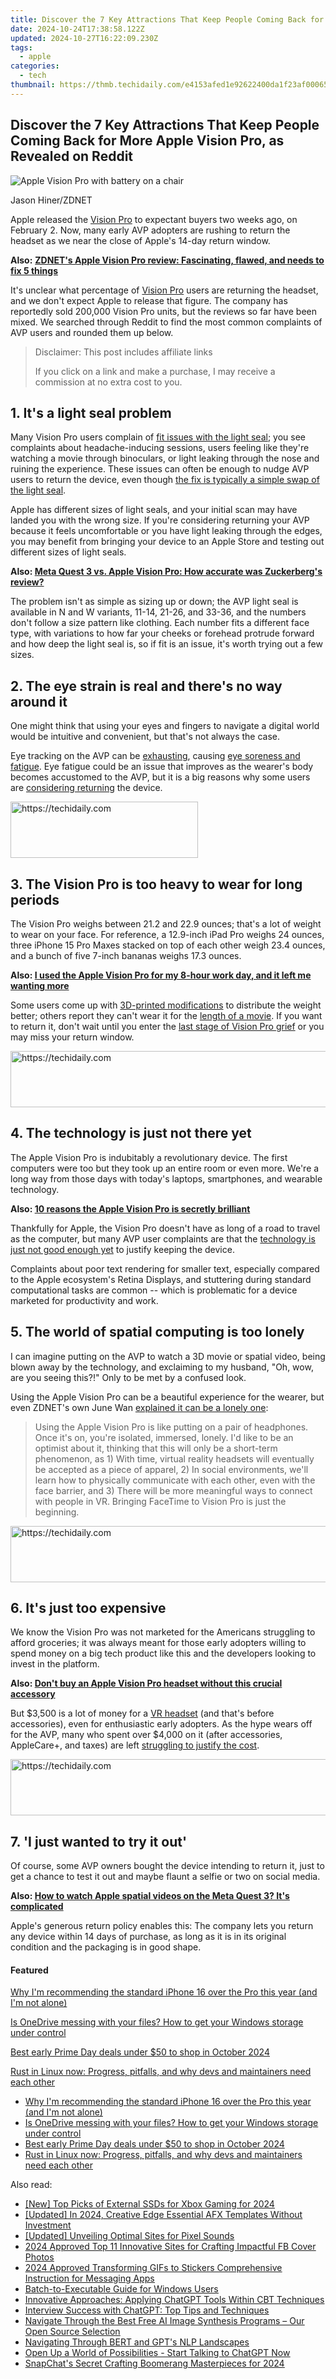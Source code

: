 ```yaml
---
title: Discover the 7 Key Attractions That Keep People Coming Back for More Apple Vision Pro, as Revealed on Reddit
date: 2024-10-24T17:38:58.122Z
updated: 2024-10-27T16:22:09.230Z
tags:
  - apple
categories:
  - tech
thumbnail: https://thmb.techidaily.com/e4153afed1e92622400da1f23af00065eea1b192cd93ff6944ff52852a93aa8f.png
---
```


## Discover the 7 Key Attractions That Keep People Coming Back for More Apple Vision Pro, as Revealed on Reddit

![Apple Vision Pro with battery on a chair](https://www.zdnet.com/a/img/resize/f0c10631f05717ab267813f48b18e5fe570568eb/2024/02/06/8838ea95-17d9-4300-aacc-e80da66ab53b/vision-pro-with-battery.jpg?auto=webp&width=1280)

Jason Hiner/ZDNET

Apple released the [Vision Pro](https://apple.sjv.io/c/159047/435031/7613?&sharedid=zdnet&partnerpropertyid=1980086&u=https%3A%2F%2Fwww.apple.com%2Fshop%2Fbuy-vision%2Fapple-vision-pro&subId1=zd-%5F%5FCOM%5FCLICK%5FID%5F%5F-dtp) to expectant buyers two weeks ago, on February 2\. Now, many early AVP adopters are rushing to return the headset as we near the close of Apple's 14-day return window. 

**Also:** [**ZDNET's Apple Vision Pro review: Fascinating, flawed, and needs to fix 5 things**](https://www.zdnet.com/article/apple-vision-pro-review/)

It's unclear what percentage of [Vision Pro](https://www.zdnet.com/article/meet-apples-vision-pro-price-features-hands-on-insights-and-everything-you-need-to-know/) users are returning the headset, and we don't expect Apple to release that figure. The company has reportedly sold 200,000 Vision Pro units, but the reviews so far have been mixed. We searched through Reddit to find the most common complaints of AVP users and rounded them up below.

>  Disclaimer: This post includes affiliate links
>
>  If you click on a link and make a purchase, I may receive a commission at no extra cost to you.
>

## 1\. It's a light seal problem

Many Vision Pro users complain of [fit issues with the light seal](https://www.reddit.com/r/VisionPro/comments/1amxvox/psa%5Fresize%5Fat%5Fapple%5Fstore%5Fbf%5Freturning/); you see complaints about headache-inducing sessions, users feeling like they're watching a movie through binoculars, or light leaking through the nose and ruining the experience. These issues can often be enough to nudge AVP users to return the device, even though [the fix is typically a simple swap of the light seal](https://www.reddit.com/r/VisionPro/comments/1aqh2ly/avp%5Fcomfort%5Fdepends%5Fheavily%5Fon%5Flight%5Fseal/). 

Apple has different sizes of light seals, and your initial scan may have landed you with the wrong size. If you're considering returning your AVP because it feels uncomfortable or you have light leaking through the edges, you may benefit from bringing your device to an Apple Store and testing out different sizes of light seals. 

**Also: [Meta Quest 3 vs. Apple Vision Pro: How accurate was Zuckerberg's review?](https://www.zdnet.com/article/meta-quest-3-vs-apple-vision-pro/)**

The problem isn't as simple as sizing up or down; the AVP light seal is available in N and W variants, 11-14, 21-26, and 33-36, and the numbers don't follow a size pattern like clothing. Each number fits a different face type, with variations to how far your cheeks or forehead protrude forward and how deep the light seal is, so if fit is an issue, it's worth trying out a few sizes. 

## 2\. The eye strain is real and there's no way around it

One might think that using your eyes and fingers to navigate a digital world would be intuitive and convenient, but that's not always the case.

Eye tracking on the AVP can be [exhausting](https://www.reddit.com/r/VisionPro/comments/1aixzwz/my%5Fonly%5Fcomplaint%5Feye%5Fstrain/), causing [eye soreness and fatigue](https://www.reddit.com/r/VisionPro/comments/1aqvsd8/love%5Fmy%5Favp%5Fbut%5Feye%5Fstrain%5Fis%5Freal%5Fand%5Fi%5Fthink/). Eye fatigue could be an issue that improves as the wearer's body becomes accustomed to the AVP, but it is a big reasons why some users are [considering returning](https://www.reddit.com/r/VisionPro/comments/1aiy4w7/anyone%5Fhaving%5Fbad%5Feye%5Fstrain%5F1015%5Fminutes%5Fafter/) the device.

<!-- affiliate ads begin -->
<a href="https://aligracehair.sjv.io/c/5597632/1925468/19272" target="_top" id="1925468">
  <img src="//a.impactradius-go.com/display-ad/19272-1925468" border="0" alt="https://techidaily.com" width="300" height="90"/>
</a>
<img height="0" width="0" src="https://aligracehair.sjv.io/i/5597632/1925468/19272" style="position:absolute;visibility:hidden;" border="0" />
<!-- affiliate ads end -->

## 3\. The Vision Pro is too heavy to wear for long periods

The Vision Pro weighs between 21.2 and 22.9 ounces; that's a lot of weight to wear on your face. For reference, a 12.9-inch iPad Pro weighs 24 ounces, three iPhone 15 Pro Maxes stacked on top of each other weigh 23.4 ounces, and a bunch of five 7-inch bananas weighs 17.3 ounces.

**Also: [I used the Apple Vision Pro for my 8-hour work day, and it left me wanting more](https://www.zdnet.com/article/i-used-the-apple-vision-pro-for-my-8-hour-work-day-and-it-left-me-wanting-more/)**

Some users come up with [3D-printed modifications](https://www.reddit.com/r/VisionPro/comments/1anq3k9/almost%5Freturned%5Fit%5Fthis%5Fmod%5Fchanged%5Feverything/) to distribute the weight better; others report they can't wear it for the [length of a movie](https://www.reddit.com/r/VisionPro/comments/1any318/well%5Fafter%5Fa%5Fweek%5Fi%5Fhave%5Freturned%5Fthe%5Fvision%5Fpro/). If you want to return it, don't wait until you enter the [last stage of Vision Pro grief](https://www.reddit.com/r/VisionPro/comments/1ar2jtr/stages%5Fof%5Fvision%5Fpro%5Fgrief/) or you may miss your return window.

<!-- affiliate ads begin -->
<a href="https://ephamedtechinc.pxf.io/c/5597632/2137219/26400" target="_top" id="2137219">
  <img src="//a.impactradius-go.com/display-ad/26400-2137219" border="0" alt="https://techidaily.com" width="728" height="90"/>
</a>
<img height="0" width="0" src="https://ephamedtechinc.pxf.io/i/5597632/2137219/26400" style="position:absolute;visibility:hidden;" border="0" />
<!-- affiliate ads end -->

## 4\. The technology is just not there yet

The Apple Vision Pro is indubitably a revolutionary device. The first computers were too but they took up an entire room or even more. We're a long way from those days with today's laptops, smartphones, and wearable technology. 

**Also: [10 reasons the Apple Vision Pro is secretly brilliant](https://www.zdnet.com/article/10-reasons-the-apple-vision-pro-is-secretly-brilliant/)**

Thankfully for Apple, the Vision Pro doesn't have as long of a road to travel as the computer, but many AVP user complaints are that the [technology is just not good enough yet](https://www.reddit.com/r/VisionPro/comments/1amg5vd/its%5Fgreat%5Fbut%5Fim%5Freturning%5Fit/) to justify keeping the device. 

Complaints about poor text rendering for smaller text, especially compared to the Apple ecosystem's Retina Displays, and stuttering during standard computational tasks are common -- which is problematic for a device marketed for productivity and work. 

## 5\. The world of spatial computing is too lonely

I can imagine putting on the AVP to watch a 3D movie or spatial video, being blown away by the technology, and exclaiming to my husband, "Oh, wow, are you seeing this?!" Only to be met by a confused look. 

Using the Apple Vision Pro can be a beautiful experience for the wearer, but even ZDNET's own June Wan [explained it can be a lonely one](https://www.zdnet.com/article/i-tried-apple-vision-pro-for-a-weekend-and-here-are-my-3-biggest-takeaways/):

> Using the Apple Vision Pro is like putting on a pair of headphones. Once it's on, you're isolated, immersed, lonely. I'd like to be an optimist about it, thinking that this will only be a short-term phenomenon, as 1) With time, virtual reality headsets will eventually be accepted as a piece of apparel, 2) In social environments, we'll learn how to physically communicate with each other, even with the face barrier, and 3) There will be more meaningful ways to connect with people in VR. Bringing FaceTime to Vision Pro is just the beginning.

<!-- affiliate ads begin -->
<a href="https://appsumo.8odi.net/c/5597632/2043662/7443" target="_top" id="2043662">
  <img src="//a.impactradius-go.com/display-ad/7443-2043662" border="0" alt="https://techidaily.com" width="728" height="90"/>
</a>
<img height="0" width="0" src="https://appsumo.8odi.net/i/5597632/2043662/7443" style="position:absolute;visibility:hidden;" border="0" />
<!-- affiliate ads end -->

## 6\. It's just too expensive

We know the Vision Pro was not marketed for the Americans struggling to afford groceries; it was always meant for those early adopters willing to spend money on a big tech product like this and the developers looking to invest in the platform. 

**Also: [Don't buy an Apple Vision Pro headset without this crucial accessory](https://www.zdnet.com/article/dont-buy-an-apple-vision-pro-headset-without-this-crucial-accessory-applecare-coverage/)**

But $3,500 is a lot of money for a [VR headset](https://www.zdnet.com/article/best-vr-headset/) (and that's before accessories), even for enthusiastic early adopters. As the hype wears off for the AVP, many who spent over $4,000 on it (after accessories, AppleCare+, and taxes) are left [struggling to justify the cost](https://www.reddit.com/r/VisionPro/comments/1anit76/a%5Fpart%5Fof%5Fme%5Fwants%5Fto%5Freturn%5Fit%5Fand%5Fsee%5Fif%5Fi/). 

<!-- affiliate ads begin -->
<a href="https://appsumo.8odi.net/c/5597632/2130873/7443" target="_top" id="2130873">
  <img src="//a.impactradius-go.com/display-ad/7443-2130873" border="0" alt="https://techidaily.com" width="600" height="90"/>
</a>
<img height="0" width="0" src="https://appsumo.8odi.net/i/5597632/2130873/7443" style="position:absolute;visibility:hidden;" border="0" />
<!-- affiliate ads end -->

## 7\. 'I just wanted to try it out'

Of course, some AVP owners bought the device intending to return it, just to get a chance to test it out and maybe flaunt a selfie or two on social media. 

**Also: [How to watch Apple spatial videos on the Meta Quest 3? It's complicated](https://www.zdnet.com/article/how-to-watch-apple-spatial-videos-on-the-meta-quest-3-its-complicated/)**

Apple's generous return policy enables this: The company lets you return any device within 14 days of purchase, as long as it is in its original condition and the packaging is in good shape. 

#### Featured

[Why I'm recommending the standard iPhone 16 over the Pro this year (and I'm not alone)](https://www.zdnet.com/article/why-im-recommending-the-standard-iphone-16-over-the-pro-this-year-and-im-not-alone/ "Why I'm recommending the standard iPhone 16 over the Pro this year (and I'm not alone)")

[Is OneDrive messing with your files? How to get your Windows storage under control](https://www.zdnet.com/article/is-onedrive-messing-with-your-files-how-to-get-your-windows-storage-under-control/ "Is OneDrive messing with your files? How to get your Windows storage under control")

[Best early Prime Day deals under $50 to shop in October 2024](https://www.zdnet.com/article/best-early-prime-day-deals-under-50/ "Best early Prime Day deals under $50 to shop in October 2024")

[Rust in Linux now: Progress, pitfalls, and why devs and maintainers need each other](https://www.zdnet.com/article/rust-in-linux-now-progress-pitfalls-and-why-devs-and-maintainers-need-each-other/ "Rust in Linux now: Progress, pitfalls, and why devs and maintainers need each other")

* [Why I'm recommending the standard iPhone 16 over the Pro this year (and I'm not alone)](https://www.zdnet.com/article/why-im-recommending-the-standard-iphone-16-over-the-pro-this-year-and-im-not-alone/ "Why I'm recommending the standard iPhone 16 over the Pro this year (and I'm not alone)")
* [Is OneDrive messing with your files? How to get your Windows storage under control](https://www.zdnet.com/article/is-onedrive-messing-with-your-files-how-to-get-your-windows-storage-under-control/ "Is OneDrive messing with your files? How to get your Windows storage under control")
* [Best early Prime Day deals under $50 to shop in October 2024](https://www.zdnet.com/article/best-early-prime-day-deals-under-50/ "Best early Prime Day deals under $50 to shop in October 2024")
* [Rust in Linux now: Progress, pitfalls, and why devs and maintainers need each other](https://www.zdnet.com/article/rust-in-linux-now-progress-pitfalls-and-why-devs-and-maintainers-need-each-other/ "Rust in Linux now: Progress, pitfalls, and why devs and maintainers need each other")

<ins class="adsbygoogle"
     style="display:block"
     data-ad-format="autorelaxed"
     data-ad-client="ca-pub-7571918770474297"
     data-ad-slot="1223367746"></ins>

<ins class="adsbygoogle"
     style="display:block"
     data-ad-client="ca-pub-7571918770474297"
     data-ad-slot="8358498916"
     data-ad-format="auto"
     data-full-width-responsive="true"></ins>

<span class="atpl-alsoreadstyle">Also read:</span>
<div><ul>
<li><a href="https://screen-sharing-recording.techidaily.com/new-top-picks-of-external-ssds-for-xbox-gaming-for-2024/"><u>[New] Top Picks of External SSDs for Xbox Gaming for 2024</u></a></li>
<li><a href="https://fox-helps.techidaily.com/updated-in-2024-creative-edge-essential-afx-templates-without-investment/"><u>[Updated] In 2024, Creative Edge Essential AFX Templates Without Investment</u></a></li>
<li><a href="https://some-skills.techidaily.com/updated-unveiling-optimal-sites-for-pixel-sounds/"><u>[Updated] Unveiling Optimal Sites for Pixel Sounds</u></a></li>
<li><a href="https://facebook-clips.techidaily.com/2024-approved-top-11-innovative-sites-for-crafting-impactful-fb-cover-photos/"><u>2024 Approved Top 11 Innovative Sites for Crafting Impactful FB Cover Photos</u></a></li>
<li><a href="https://fox-direct.techidaily.com/2024-approved-transforming-gifs-to-stickers-comprehensive-instruction-for-messaging-apps/"><u>2024 Approved Transforming GIFs to Stickers Comprehensive Instruction for Messaging Apps</u></a></li>
<li><a href="https://win11-tips.techidaily.com/batch-to-executable-guide-for-windows-users/"><u>Batch-to-Executable Guide for Windows Users</u></a></li>
<li><a href="https://tech-haven.techidaily.com/innovative-approaches-applying-chatgpt-tools-within-cbt-techniques/"><u>Innovative Approaches: Applying ChatGPT Tools Within CBT Techniques</u></a></li>
<li><a href="https://tech-haven.techidaily.com/interview-success-with-chatgpt-top-tips-and-techniques/"><u>Interview Success with ChatGPT: Top Tips and Techniques</u></a></li>
<li><a href="https://tech-haven.techidaily.com/navigate-through-the-best-free-ai-image-synthesis-programs-our-open-source-selection/"><u>Navigate Through the Best Free AI Image Synthesis Programs – Our Open Source Selection</u></a></li>
<li><a href="https://tech-haven.techidaily.com/navigating-through-bert-and-gpts-nlp-landscapes/"><u>Navigating Through BERT and GPT's NLP Landscapes</u></a></li>
<li><a href="https://tech-haven.techidaily.com/open-up-a-world-of-possibilities-start-talking-to-chatgpt-now/"><u>Open Up a World of Possibilities - Start Talking to ChatGPT Now</u></a></li>
<li><a href="https://snapchat-videos.techidaily.com/snapchats-secret-crafting-boomerang-masterpieces-for-2024/"><u>SnapChat's Secret Crafting Boomerang Masterpieces for 2024</u></a></li>
</ul></div>

